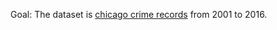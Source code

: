 Goal:
The dataset is [chicago crime records](https://data.cityofchicago.org/Public-Safety/Crimes-2001-to-present/ijzp-q8t2/data) from 2001 to 2016. 
